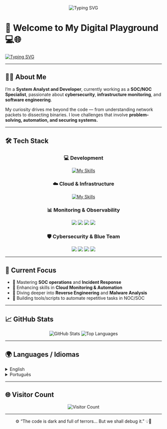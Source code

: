 <div align="center">

<img src="https://readme-typing-svg.herokuapp.com?font=Fira+Code&weight=600&size=22&duration=4000&pause=1000&color=00F5D4&center=true&vCenter=true&multiline=true&repeat=true&width=700&lines=System+Analyst+%7C+Developer+%7C+SOC+%2F+NOC+Specialist;Cybersecurity+%7C+Cloud+%7C+Monitoring+%7C+Automation;Curiosity-Driven+%7C+Lifelong+Learner+%F0%9F%92%AA" alt="Typing SVG" />

</div>



# 🚀 Welcome to My Digital Playground 💻🌐

[![Typing SVG](https://readme-typing-svg.herokuapp.com?font=Fira+Code&pause=1000&center=true&vCenter=true&width=500&lines=System+Analyst+%26+Developer;SOC+%2F+NOC+Specialist;Cybersecurity+Enthusiast;Lifelong+Learner+%F0%9F%92%AA)](https://git.io/typing-svg)

</div>

---

## 🕵️‍♂️ About Me

I’m a **System Analyst and Developer**, currently working as a **SOC/NOC Specialist**, passionate about **cybersecurity**, **infrastructure monitoring**, and **software engineering**.

My curiosity drives me beyond the code — from understanding network packets to dissecting binaries. I love challenges that involve **problem-solving, automation, and securing systems.**  

---

## 🛠️ Tech Stack

<div align="center">

### 💻 Development  
[![My Skills](https://skillicons.dev/icons?i=java,python,c,cpp,php,js,nodejs,html,css)](https://skillicons.dev)

### ☁️ Cloud & Infrastructure  
[![My Skills](https://skillicons.dev/icons?i=docker,aws,azure,linux,powershell,bash)](https://skillicons.dev)

### 📊 Monitoring & Observability  
<img src="https://img.shields.io/badge/Grafana-F46800?style=for-the-badge&logo=grafana&logoColor=white"/> 
<img src="https://img.shields.io/badge/Prometheus-E6522C?style=for-the-badge&logo=prometheus&logoColor=white"/>
<img src="https://img.shields.io/badge/Elastic-005571?style=for-the-badge&logo=elastic&logoColor=white"/>
<img src="https://img.shields.io/badge/Zabbix-DC2A2A?style=for-the-badge&logo=zabbix&logoColor=white"/>

### 🛡️ Cybersecurity & Blue Team  
<img src="https://img.shields.io/badge/Wireshark-1679A7?style=for-the-badge&logo=wireshark&logoColor=white"/> 
<img src="https://img.shields.io/badge/Nmap-214C5E?style=for-the-badge&logo=data:image/svg+xml;base64,&logoColor=white"/>
<img src="https://img.shields.io/badge/Reverse_Engineering-000000?style=for-the-badge&logo=protonmail&logoColor=white"/>
<img src="https://img.shields.io/badge/Assembly-007ACC?style=for-the-badge&logo=gear&logoColor=white"/>

</div>



---

## 🎯 Current Focus

- 🏹 Mastering **SOC operations** and **Incident Response**
- 🔧 Enhancing skills in **Cloud Monitoring & Automation**
- 🔐 Diving deeper into **Reverse Engineering** and **Malware Analysis**
- 🤖 Building tools/scripts to automate repetitive tasks in NOC/SOC

---

## 📈 GitHub Stats

<div align="center">

<img src="https://github-readme-stats.vercel.app/api?username=goetiaDEv&theme=gruvbox&show_icons=true&hide_border=true&count_private=true" alt="GitHub Stats" />

<img src="https://github-readme-stats.vercel.app/api/top-langs/?username=goetiaDEv&theme=gruvbox&show_icons=true&hide_border=true&layout=compact" alt="Top Languages" />

</div>

---

## 🌍 Languages / Idiomas

<details>
<summary>English</summary>
<br>
I am a System Analyst and Developer working as a SOC/NOC Specialist, passionate about cybersecurity, infrastructure, and software development. I explore topics like incident response, reverse engineering, cloud monitoring, and automation.
</details>

<details>
<summary>Português</summary>
<br>
Sou Analista e Desenvolvedor de Sistemas atuando como Especialista em SOC/NOC, apaixonado por cibersegurança, infraestrutura e desenvolvimento de software. Estudo temas como resposta a incidentes, engenharia reversa, monitoramento em nuvem e automação de processos.
</details>

---

## 🌐 Visitor Count

<div align="center">

![Visitor Count](https://profile-counter.glitch.me/KnucklesB/count.svg)

</div>

---

<div align="center">

⚙️ “The code is dark and full of terrors... But we shall debug it.” 💡🐛

</div>
